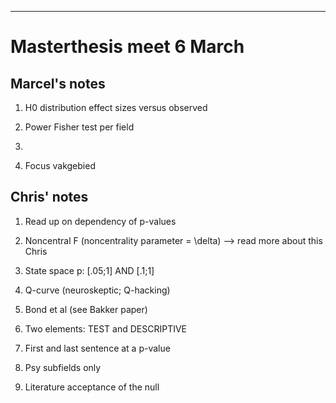 
---
# Masterthesis meet 6 March

## Marcel's notes
1. H0 distribution effect sizes versus observed

2. Power Fisher test per field

3. 

4. Focus vakgebied


## Chris' notes
1. Read up on dependency of p-values

2. Noncentral F (noncentrality parameter = \delta) --> read more about this Chris

3. State space p: [.05;1] AND [.1;1]

4. Q-curve (neuroskeptic; Q-hacking)

5. Bond et al (see Bakker paper)

6. Two elements: TEST and DESCRIPTIVE

7. First and last sentence at a p-value

8. Psy subfields only 

9. Literature acceptance of the null